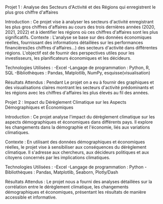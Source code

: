 Projet 1 : Analyse des Secteurs d'Activité et des Régions qui enregistrent le plus gros chiffre d'affaires

Introduction :
Ce projet vise à analyser les secteurs d'activité enregistrant les plus gros chiffres d'affaires au cours des trois dernières années (2020, 2021, 2022) et 
à identifier les régions où ces chiffres d'affaires sont les plus significatifs.
Contexte :
L'analyse se base sur des données économiques réelles, fournissant des informations détaillées sur les performances financières(les chiffres d'affaires...) des secteurs d'activité dans différentes régions. 
L'objectif est de fournir des perspectives utiles pour les investisseurs, les planificateurs économiques et les décideurs.

Technologies Utilisées :
-Excel
-Langage de programmation : Python, R, SQL
-Bibliothèques : Pandas, Matplotlib, NumPy, esquisse(visualisation)

Résultats Attendus :
Pendant Le projet on a eu à fournir des graphiques et des visualisations claires montrant les secteurs d'activité prédominants et 
les régions avec les chiffres d'affaires les plus élevés au fil des années.

Projet 2 : Impact du Dérèglement Climatique sur les Aspects Démographiques et Économiques

Introduction :
Ce projet analyse l'impact du dérèglement climatique sur les aspects démographiques et économiques dans différents pays. 
Il explore les changements dans la démographie et l'économie, liés aux variations climatiques.

Contexte :
En utilisant des données démographiques et économiques réelles, le projet vise à sensibiliser aux conséquences du dérèglement climatique. 
Il s'adresse aux chercheurs, aux décideurs politiques et aux citoyens concernés par les implications climatiques.

Technologies Utilisées :
-Excel
-Langage de programmation : Python
-Bibliothèques : Pandas, Matplotlib, Seaborn, Plotly/Dash

Résultats Attendus :
Le projet nous a fourni des analyses détaillées sur la corrélation entre le dérèglement climatique, les changements démographiques et économiques, 
présentant les résultats de manière accessible et informative.
